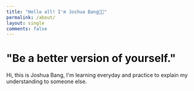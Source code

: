 ```yaml
---
title: "Hello all! I'm Joshua Bang👋🏻"
permalink: /about/
layout: single
comments: false
---
```


# "Be a better version of yourself."

Hi, this is Joshua Bang, I'm learning everyday and practice to explain my understanding to someone else.
